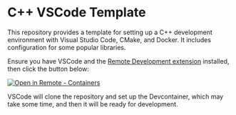 # C++ VSCode Template

This repository provides a template for setting up a C++ development environment with Visual Studio Code, CMake, and Docker. It includes configuration for some popular libraries.

Ensure you have VSCode and the [Remote Development extension](https://marketplace.visualstudio.com/items?itemName=ms-vscode-remote.vscode-remote-extensionpack) installed, then click the button below:

[![Open in Remote - Containers](https://img.shields.io/static/v1?label=Remote%20-%20Containers&message=Open&color=blue&logo=visualstudiocode)](https://vscode.dev/redirect?url=vscode://ms-vscode-remote.remote-containers/cloneInVolume?url=https://github.com/semyonkozlov/cpp-vscode-template)

VSCode will clone the repository and set up the Devcontainer, which may take some time, and then it will be ready for development.

